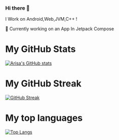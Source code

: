 ### Hi there 👋

I Work on Android,Web,JVM,C++ !

🔭 Currently working on an App In Jetpack Compose

# My GitHub Stats
[![Arisa's GitHub stats](https://github-readme-stats.vercel.app/api?username=wakaztahir)](https://github.com/schabibi1/github-readme-stats)

# My GitHub Streak
[![GitHub Streak](https://github-readme-streak-stats.herokuapp.com/?user=wakaztahir)](https://git.io/streak-stats)

# My top languages
[![Top Langs](https://github-readme-stats.vercel.app/api/top-langs/?username=wakaztahir)](https://github.com/schabibi1/github-readme-stats)
